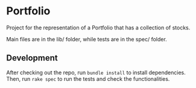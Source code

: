 # Portfolio

Project for the representation of a Portfolio that has a collection of stocks.

Main files are in the lib/ folder, while tests are in the spec/ folder.

## Development

After checking out the repo, run `bundle install` to install dependencies. Then, run `rake spec` to run the tests and check the functionalities.
